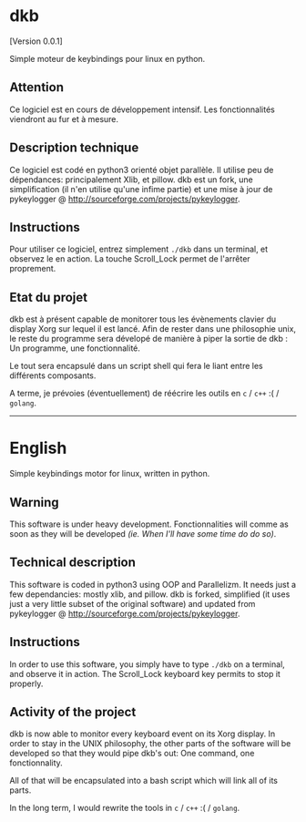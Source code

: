dkb
===
[Version 0.0.1]

Simple moteur de keybindings pour linux en python.

Attention
---
Ce logiciel est en cours de développement intensif. Les fonctionnalités viendront au fur et à mesure.

Description technique
---
Ce logiciel est codé en python3 orienté objet parallèle. Il utilise peu de dépendances: principalement Xlib, et pillow. dkb est un fork, une simplification (il n'en utilise qu'une infime partie) et une mise à jour de pykeylogger @ http://sourceforge.com/projects/pykeylogger.

Instructions
---
Pour utiliser ce logiciel, entrez simplement `./dkb` dans un terminal, et observez le en action. La touche Scroll_Lock permet de l'arrêter proprement. 

Etat du projet
---
dkb est à présent capable de monitorer tous les évènements clavier du display Xorg sur lequel il est lancé.
Afin de rester dans une philosophie unix, le reste du programme sera dévelopé de manière à piper la sortie de dkb :
Un programme, une fonctionnalité.

Le tout sera encapsulé dans un script shell qui fera le liant entre les différents composants.

A terme, je prévoies (éventuellement) de réécrire les outils en `c` / `c++` :( / `golang`.

______
English
===
Simple keybindings motor for linux, written in python.

Warning
---
This software is under heavy development. Fonctionnalities will comme as soon as they will be developed *(ie. When I'll have some time do do so)*.

Technical description
---
This software is coded in python3 using OOP and Parallelizm. It needs just a few dependancies: mostly xlib, and pillow. dkb is forked, simplified (it uses just a very little subset of the original software) and updated from pykeylogger @ http://sourceforge.com/projects/pykeylogger.

Instructions
---
In order to use this software, you simply have to type `./dkb` on a terminal, and observe it in action. The Scroll_Lock keyboard key permits to stop it properly.

Activity of the project
---
dkb is now able to monitor every keyboard event on its Xorg display. 
In order to stay in the UNIX philosophy, the other parts of the software will be developed so that they would pipe dkb's out: One command, one fonctionnality.

All of that will be encapsulated into a bash script which will link all of its parts.

In the long term, I would rewrite the tools in `c` / `c++` :( / `golang`.
